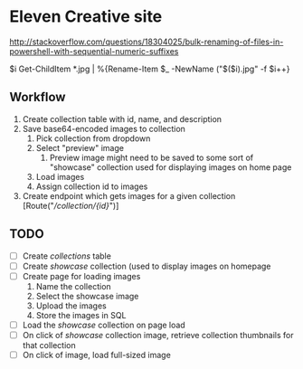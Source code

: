 # Eleven Creative site

http://stackoverflow.com/questions/18304025/bulk-renaming-of-files-in-powershell-with-sequential-numeric-suffixes

$i
Get-ChildItem *.jpg | %{Rename-Item $_ -NewName ("$($i).jpg" -f $i++}

## Workflow
1. Create collection table with id, name, and description
2. Save base64-encoded images to collection
	1. Pick collection from dropdown
	2. Select "preview" image
		1. Preview image might need to be saved to some sort of "showcase" collection used for displaying images on home page
	3. Load images
	4. Assign collection id to images
3. Create endpoint which gets images for a given collection [Route("*/collection/{id}*")]


## TODO
- [ ] Create *collections* table
- [ ] Create _showcase_ collection (used to display images on homepage
- [ ] Create page for loading images
	1. Name the collection
	2. Select the showcase image
	3. Upload the images
	4. Store the images in SQL
- [ ] Load the _showcase_ collection on page load
- [ ] On click of _showcase_ collection image, retrieve collection thumbnails for that collection
- [ ] On click of image, load full-sized image
